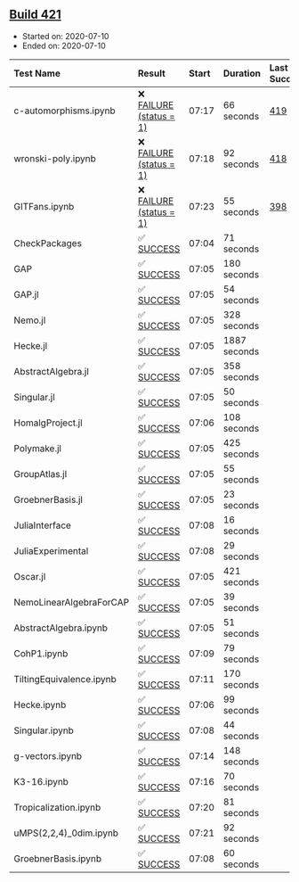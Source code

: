 ## [Build 421](https://oscarci.mathematik.uni-kl.de/job/oscar-stable/421/)

* Started on: 2020-07-10
* Ended on: 2020-07-10

| Test Name    | Result | Start | Duration | Last Success | First Failure |
|:-------------|:-------|:------|:---------|:-------------|:--------------|
| c-automorphisms.ipynb | ❌ [FAILURE (status = 1)](https://oscarci.mathematik.uni-kl.de/job/oscar-stable/421/artifact/logs/build-421/c-automorphisms.ipynb.log) | 07:17 | 66 seconds | [419](https://oscarci.mathematik.uni-kl.de/job/oscar-stable/419/) | [420](https://oscarci.mathematik.uni-kl.de/job/oscar-stable/420/) |
| wronski-poly.ipynb | ❌ [FAILURE (status = 1)](https://oscarci.mathematik.uni-kl.de/job/oscar-stable/421/artifact/logs/build-421/wronski-poly.ipynb.log) | 07:18 | 92 seconds | [418](https://oscarci.mathematik.uni-kl.de/job/oscar-stable/418/) | [419](https://oscarci.mathematik.uni-kl.de/job/oscar-stable/419/) |
| GITFans.ipynb | ❌ [FAILURE (status = 1)](https://oscarci.mathematik.uni-kl.de/job/oscar-stable/421/artifact/logs/build-421/GITFans.ipynb.log) | 07:23 | 55 seconds | [398](https://oscarci.mathematik.uni-kl.de/job/oscar-stable/398/) | [399](https://oscarci.mathematik.uni-kl.de/job/oscar-stable/399/) |
| CheckPackages | ✅ [SUCCESS](https://oscarci.mathematik.uni-kl.de/job/oscar-stable/421/artifact/logs/build-421/CheckPackages.log) | 07:04 | 71 seconds |  |  |
| GAP | ✅ [SUCCESS](https://oscarci.mathematik.uni-kl.de/job/oscar-stable/421/artifact/logs/build-421/GAP.log) | 07:05 | 180 seconds |  |  |
| GAP.jl | ✅ [SUCCESS](https://oscarci.mathematik.uni-kl.de/job/oscar-stable/421/artifact/logs/build-421/GAP.jl.log) | 07:05 | 54 seconds |  |  |
| Nemo.jl | ✅ [SUCCESS](https://oscarci.mathematik.uni-kl.de/job/oscar-stable/421/artifact/logs/build-421/Nemo.jl.log) | 07:05 | 328 seconds |  |  |
| Hecke.jl | ✅ [SUCCESS](https://oscarci.mathematik.uni-kl.de/job/oscar-stable/421/artifact/logs/build-421/Hecke.jl.log) | 07:05 | 1887 seconds |  |  |
| AbstractAlgebra.jl | ✅ [SUCCESS](https://oscarci.mathematik.uni-kl.de/job/oscar-stable/421/artifact/logs/build-421/AbstractAlgebra.jl.log) | 07:05 | 358 seconds |  |  |
| Singular.jl | ✅ [SUCCESS](https://oscarci.mathematik.uni-kl.de/job/oscar-stable/421/artifact/logs/build-421/Singular.jl.log) | 07:05 | 50 seconds |  |  |
| HomalgProject.jl | ✅ [SUCCESS](https://oscarci.mathematik.uni-kl.de/job/oscar-stable/421/artifact/logs/build-421/HomalgProject.jl.log) | 07:06 | 108 seconds |  |  |
| Polymake.jl | ✅ [SUCCESS](https://oscarci.mathematik.uni-kl.de/job/oscar-stable/421/artifact/logs/build-421/Polymake.jl.log) | 07:05 | 425 seconds |  |  |
| GroupAtlas.jl | ✅ [SUCCESS](https://oscarci.mathematik.uni-kl.de/job/oscar-stable/421/artifact/logs/build-421/GroupAtlas.jl.log) | 07:05 | 55 seconds |  |  |
| GroebnerBasis.jl | ✅ [SUCCESS](https://oscarci.mathematik.uni-kl.de/job/oscar-stable/421/artifact/logs/build-421/GroebnerBasis.jl.log) | 07:05 | 23 seconds |  |  |
| JuliaInterface | ✅ [SUCCESS](https://oscarci.mathematik.uni-kl.de/job/oscar-stable/421/artifact/logs/build-421/JuliaInterface.log) | 07:08 | 16 seconds |  |  |
| JuliaExperimental | ✅ [SUCCESS](https://oscarci.mathematik.uni-kl.de/job/oscar-stable/421/artifact/logs/build-421/JuliaExperimental.log) | 07:08 | 29 seconds |  |  |
| Oscar.jl | ✅ [SUCCESS](https://oscarci.mathematik.uni-kl.de/job/oscar-stable/421/artifact/logs/build-421/Oscar.jl.log) | 07:05 | 421 seconds |  |  |
| NemoLinearAlgebraForCAP | ✅ [SUCCESS](https://oscarci.mathematik.uni-kl.de/job/oscar-stable/421/artifact/logs/build-421/NemoLinearAlgebraForCAP.log) | 07:05 | 39 seconds |  |  |
| AbstractAlgebra.ipynb | ✅ [SUCCESS](https://oscarci.mathematik.uni-kl.de/job/oscar-stable/421/artifact/logs/build-421/AbstractAlgebra.ipynb.log) | 07:05 | 51 seconds |  |  |
| CohP1.ipynb | ✅ [SUCCESS](https://oscarci.mathematik.uni-kl.de/job/oscar-stable/421/artifact/logs/build-421/CohP1.ipynb.log) | 07:09 | 79 seconds |  |  |
| TiltingEquivalence.ipynb | ✅ [SUCCESS](https://oscarci.mathematik.uni-kl.de/job/oscar-stable/421/artifact/logs/build-421/TiltingEquivalence.ipynb.log) | 07:11 | 170 seconds |  |  |
| Hecke.ipynb | ✅ [SUCCESS](https://oscarci.mathematik.uni-kl.de/job/oscar-stable/421/artifact/logs/build-421/Hecke.ipynb.log) | 07:06 | 99 seconds |  |  |
| Singular.ipynb | ✅ [SUCCESS](https://oscarci.mathematik.uni-kl.de/job/oscar-stable/421/artifact/logs/build-421/Singular.ipynb.log) | 07:08 | 44 seconds |  |  |
| g-vectors.ipynb | ✅ [SUCCESS](https://oscarci.mathematik.uni-kl.de/job/oscar-stable/421/artifact/logs/build-421/g-vectors.ipynb.log) | 07:14 | 148 seconds |  |  |
| K3-16.ipynb | ✅ [SUCCESS](https://oscarci.mathematik.uni-kl.de/job/oscar-stable/421/artifact/logs/build-421/K3-16.ipynb.log) | 07:16 | 70 seconds |  |  |
| Tropicalization.ipynb | ✅ [SUCCESS](https://oscarci.mathematik.uni-kl.de/job/oscar-stable/421/artifact/logs/build-421/Tropicalization.ipynb.log) | 07:20 | 81 seconds |  |  |
| uMPS(2,2,4)_0dim.ipynb | ✅ [SUCCESS](https://oscarci.mathematik.uni-kl.de/job/oscar-stable/421/artifact/logs/build-421/uMPS-2-2-4-_0dim.ipynb.log) | 07:21 | 92 seconds |  |  |
| GroebnerBasis.ipynb | ✅ [SUCCESS](https://oscarci.mathematik.uni-kl.de/job/oscar-stable/421/artifact/logs/build-421/GroebnerBasis.ipynb.log) | 07:08 | 60 seconds |  |  |

